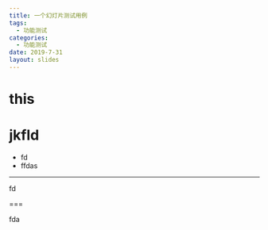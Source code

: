 ```yaml
---
title: 一个幻灯片测试用例
tags: 
  - 功能测试
categories:
  - 功能测试
date: 2019-7-31
layout: slides
---
```


# this

# jkfld

- fd
- ffdas

---

fd

===

fda